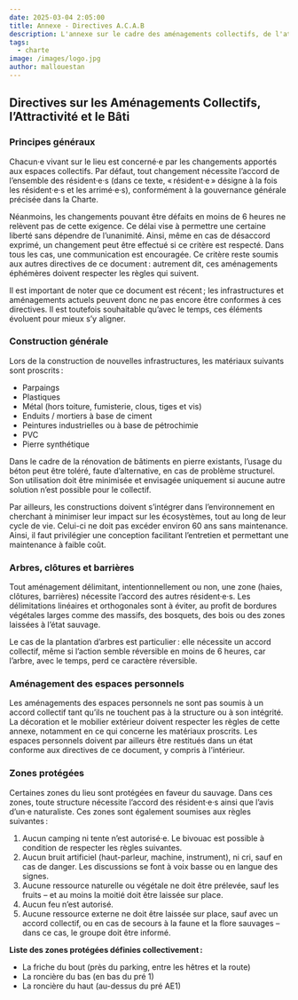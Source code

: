 ```yaml
---
date: 2025-03-04 2:05:00
title: Annexe - Directives A.C.A.B
description: L'annexe sur le cadre des aménagements collectifs, de l'attractivité et du bâti.
tags:
  - charte
image: /images/logo.jpg
author: mallouestan
---
```


## Directives sur les Aménagements Collectifs, l’Attractivité et le Bâti

### Principes généraux

Chacun·e vivant sur le lieu est concerné·e par les changements apportés aux espaces collectifs. Par défaut, tout changement nécessite l’accord de l’ensemble des résident·e·s (dans ce texte, « résident·e » désigne à la fois les résident·e·s et les arrimé·e·s), conformément à la gouvernance générale précisée dans la Charte.

Néanmoins, les changements pouvant être défaits en moins de 6 heures ne relèvent pas de cette exigence. Ce délai vise à permettre une certaine liberté sans dépendre de l’unanimité. Ainsi, même en cas de désaccord exprimé, un changement peut être effectué si ce critère est respecté. Dans tous les cas, une communication est encouragée. Ce critère reste soumis aux autres directives de ce document : autrement dit, ces aménagements éphémères doivent respecter les règles qui suivent.

Il est important de noter que ce document est récent ; les infrastructures et aménagements actuels peuvent donc ne pas encore être conformes à ces directives. Il est toutefois souhaitable qu’avec le temps, ces éléments évoluent pour mieux s’y aligner.

### Construction générale

Lors de la construction de nouvelles infrastructures, les matériaux suivants sont proscrits :

- Parpaings  
- Plastiques  
- Métal (hors toiture, fumisterie, clous, tiges et vis)  
- Enduits / mortiers à base de ciment  
- Peintures industrielles ou à base de pétrochimie  
- PVC  
- Pierre synthétique  

Dans le cadre de la rénovation de bâtiments en pierre existants, l’usage du béton peut être toléré, faute d’alternative, en cas de problème structurel. Son utilisation doit être minimisée et envisagée uniquement si aucune autre solution n’est possible pour le collectif.

Par ailleurs, les constructions doivent s’intégrer dans l’environnement en cherchant à minimiser leur impact sur les écosystèmes, tout au long de leur cycle de vie. Celui-ci ne doit pas excéder environ 60 ans sans maintenance. Ainsi, il faut privilégier une conception facilitant l’entretien et permettant une maintenance à faible coût.

### Arbres, clôtures et barrières

Tout aménagement délimitant, intentionnellement ou non, une zone (haies, clôtures, barrières) nécessite l’accord des autres résident·e·s. Les délimitations linéaires et orthogonales sont à éviter, au profit de bordures végétales larges comme des massifs, des bosquets, des bois ou des zones laissées à l’état sauvage.

Le cas de la plantation d’arbres est particulier : elle nécessite un accord collectif, même si l’action semble réversible en moins de 6 heures, car l’arbre, avec le temps, perd ce caractère réversible.

### Aménagement des espaces personnels

Les aménagements des espaces personnels ne sont pas soumis à un accord collectif tant qu’ils ne touchent pas à la structure ou à son intégrité. La décoration et le mobilier extérieur doivent respecter les règles de cette annexe, notamment en ce qui concerne les matériaux proscrits. Les espaces personnels doivent par ailleurs être restitués dans un état conforme aux directives de ce document, y compris à l’intérieur.

### Zones protégées

Certaines zones du lieu sont protégées en faveur du sauvage. Dans ces zones, toute structure nécessite l’accord des résident·e·s ainsi que l’avis d’un·e naturaliste. Ces zones sont également soumises aux règles suivantes :

1. Aucun camping ni tente n’est autorisé·e. Le bivouac est possible à condition de respecter les règles suivantes.
2. Aucun bruit artificiel (haut-parleur, machine, instrument), ni cri, sauf en cas de danger. Les discussions se font à voix basse ou en langue des signes.
3. Aucune ressource naturelle ou végétale ne doit être prélevée, sauf les fruits – et au moins la moitié doit être laissée sur place.
4. Aucun feu n’est autorisé.
5. Aucune ressource externe ne doit être laissée sur place, sauf avec un accord collectif, ou en cas de secours à la faune et la flore sauvages – dans ce cas, le groupe doit être informé.

**Liste des zones protégées définies collectivement :**

- La friche du bout (près du parking, entre les hêtres et la route)  
- La roncière du bas (en bas du pré 1)  
- La roncière du haut (au-dessus du pré AE1)

